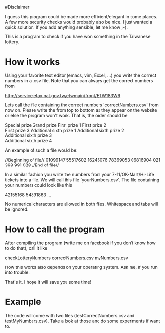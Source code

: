 #Disclaimer

I guess this program could be made more efficient/elegant in some places. A few more security checks would probably also be nice. I just wanted a quick solution. If you add anything sensible, let me know ;-).

This is a program to check if you have won something in the Taiwanese lottery.
	 	
# How it works
Using your favorite text editor (emacs, vim, Excel, …) you write the correct numbers in a .csv file. Note that you can always get the correct numbers from
	  
http://service.etax.nat.gov.tw/etwmain/front/ETW183W6

Lets call the file containing the correct numbers 'correctNumbers.csv' from now on. Please write the from top to bottom as they appear on the website or else the program won't work. That is, the order should be 
	 	  	  	   			  	  		  
Special prize
Grand prize
First prize 1
First prize 2		
First prize 3
Additional sixth prize 1
Additional sixth prize 2	
Additional sixth prize 3	
Additional sixth prize 4	

An example of such a file would be:

//Beginning of file//
01099147
55517602
16246076
78369053
06816904
021
398
991
028
//End of file//

In a similar fashion you write the numbers from your 7-11/OK-Mart/Hi-Life tickets into a file. We will call this file 'yourNumbers.csv'. The file containing your numbers could look like this	  	 

42155168
54891863
...
			
No numerical characters are allowed in both files. Whitespace and tabs will be ignored.


# How to call the program
	   
After compiling the program (write me on facebook if you don't know how to do that), call it like

checkLotteryNumbers correctNumbers.csv myNumbers.csv
									   
How this works also depends on your operating system. Ask me, if you run into trouble. 
		 

That's it. I hope it will save you some time!

# Example
The code will come with two files (testCorrectNumbers.csv and testMyNumbers.csv). Take a look at those and do some experiments if want to.
